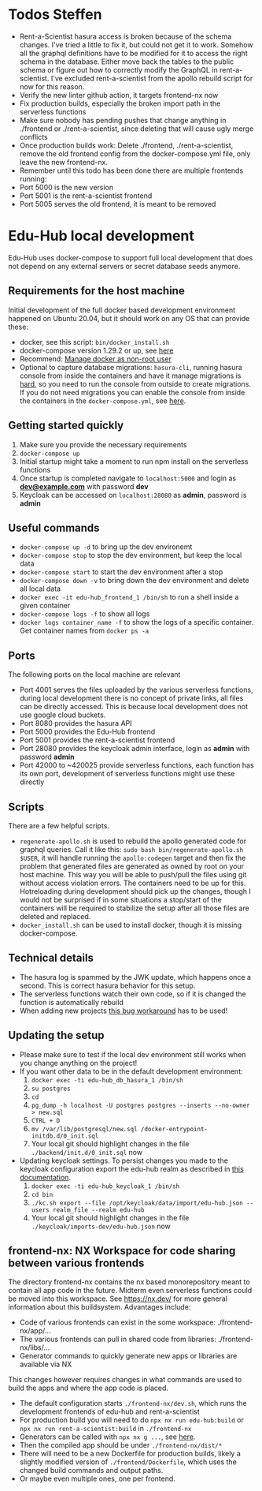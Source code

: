 # Todos Steffen

- Rent-a-Scientist hasura access is broken because of the schema changes. I've tried a little to fix it, but could not get it to work. Somehow all the graphql definitions have to be modified for it to access the right schema in the database. Either move back the tables to the public schema or figure out how to correctly modify the GraphQL in rent-a-scientist. I've excluded rent-a-scientist from the apollo rebuild script for now for this reason.
- Verify the new linter github action, it targets frontend-nx now
- Fix production builds, especially the broken import path in the serverless functions
- Make sure nobody has pending pushes that change anything in ./frontend or ./rent-a-scientist, since deleting that will cause ugly merge conflicts
- Once production builds work: Delete ./frontend, ./rent-a-scientist, remove the old frontend config from the docker-compose.yml file, only leave the new frontend-nx.
- Remember until this todo has been done there are multiple frontends running:
- Port 5000 is the new version
- Port 5001 is the rent-a-scientist frontend
- Port 5005 serves the old frontend, it is meant to be removed

# Edu-Hub local development

Edu-Hub uses docker-compose to support full local development that does not depend on any external servers or secret database seeds anymore.

## Requirements for the host machine

Initial development of the full docker based development environment happened on Ubuntu 20.04, but it should work on any OS that can provide these:

- docker, see this script: `bin/docker_install.sh`
- docker-compose version 1.29.2 or up, see [here](https://docs.docker.com/engine/install/ubuntu/#set-up-the-repository)
- Recommend: [Manage docker as non-root user](https://docs.docker.com/engine/install/linux-postinstall/)
- Optional to capture database migrations: `hasura-cli`, running hasura console from inside the containers and have it manage migrations is [hard](https://github.com/hasura/graphql-engine/issues/2824), so you need to run the console from outside to create migrations. If you do not need migrations you can enable the console from inside the containers in the `docker-compose.yml`, see [here](https://www.npmjs.com/package/hasura-cli).

## Getting started quickly

1. Make sure you provide the necessary requirements
1. `docker-compose up`
1. Initial startup might take a moment to run npm install on the serverless functions
1. Once startup is completed navigate to `localhost:5000` and login as **dev@example.com** with password **dev**
1. Keycloak can be accessed on `localhost:28080` as **admin**, password is **admin**

## Useful commands

- `docker-compose up -d` to bring up the dev environemt
- `docker-compose stop` to stop the dev environment, but keep the local data
- `docker-compose start` to start the dev environment after a stop
- `docker-compose down -v` to bring down the dev environment and delete all local data
- `docker exec -it edu-hub_frontend_1 /bin/sh` to run a shell inside a given container
- `docker-compose logs -f` to show all logs
- `docker logs container_name -f` to show the logs of a specific container. Get container names from `docker ps -a`

## Ports

The following ports on the local machine are relevant

- Port 4001 serves the files uploaded by the various serverless functions, during local development there is no concept of private links, all files can be directly accessed. This is because local development does not use google cloud buckets.
- Port 8080 provides the hasura API
- Port 5000 provides the Edu-Hub frontend
- Port 5001 provides the rent-a-scientist frontend
- Port 28080 provides the keycloak admin interface, login as **admin** with password **admin**
- Port 42000 to ~420025 provide serverless functions, each function has its own port, development of serverless functions might use these directly

## Scripts

There are a few helpful scripts.

- `regenerate-apollo.sh` is used to rebuild the apollo generated code for graphql queries. Call it like this: `sudo bash bin/regenerate-apollo.sh $USER`, it will handle running the `apollo:codegen` target and then fix the problem that generated files are generated as owned by root on your host machine. This way you will be able to push/pull the files using git without access violation errors. The containers need to be up for this. Hotreloading during development should pick up the changes, though I would not be surprised if in some situations a stop/start of the containers will be required to stabilize the setup after all those files are deleted and replaced.
- `docker_install.sh` can be used to install docker, though it is missing docker-compose.

## Technical details

- The hasura log is spammed by the JWK update, which happens once a second. This is correct hasura behavior for this setup.
- The serverless functions watch their own code, so if it is changed the function is automatically rebuild
- When adding new projects [this bug workaround](https://github.com/nrwl/nx/issues/9017#issuecomment-1140066503) has to be used!

## Updating the setup

- Please make sure to test if the local dev environment still works when you change anything on the project!
- If you want other data to be in the default development environment:
  1. `docker exec -ti edu-hub_db_hasura_1 /bin/sh`
  1. `su postgres`
  1. `cd`
  1. `pg_dump -h localhost -U postgres postgres --inserts --no-owner > new.sql`
  1. `CTRL + D`
  1. `mv /var/lib/postgresql/new.sql /docker-entrypoint-initdb.d/0_init.sql`
  1. Your local git should highlight changes in the file `./backend/init.d/0_init.sql` now
- Updating keycloak settings. To persist changes you made to the keycloak configuration export the edu-hub realm as described in [this documentation](https://www.keycloak.org/server/importExport).
  1. `docker exec -ti edu-hub_keycloak_1 /bin/sh`
  1. `cd bin`
  1. `./kc.sh export --file /opt/keycloak/data/import/edu-hub.json --users realm_file --realm edu-hub`
  1. Your local git should highlight changes in the file `./keycloak/imports-dev/edu-hub.json` now

## frontend-nx: NX Workspace for code sharing between various frontends

The directory frontend-nx contains the nx based monorepository meant to contain all app code in the future. Midterm even serverless functions could be moved into this workspace.
See https://nx.dev/ for more general information about this buildsystem. Advantages include:

- Code of various frontends can exist in the some workspace: ./frontend-nx/app/...
- The various frontends can pull in shared code from libraries: ./frontend-nx/libs/...
- Generator commands to quickly generate new apps or libraries are available via NX

This changes however requires changes in what commands are used to build the apps and where the app code is placed.

- The default configuration starts `./frontend-nx/dev.sh`, which runs the development frontends of edu-hub and rent-a-scientist
- For production build you will need to do `npx nx run edu-hub:build` or `npx nx run rent-a-scientist:build` in `./frontend-nx`
- Generators can be called with `npx nx g ...`, see [here](https://nx.dev/plugin-features/use-code-generators).
- Then the compiled app should be under `./frontend-nx/dist/*`
- There will need to be a new Dockerfile for production builds, likely a slightly modified version of `./frontend/Dockerfile`, which uses the changed build commands and output paths.
- Or maybe even multiple ones, one per frontend.
